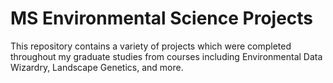 # MS Environmental Science Projects

This repository contains a variety of projects which were completed throughout my graduate studies from courses including Environmental Data Wizardry, Landscape Genetics, and more. 


